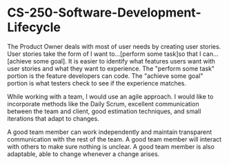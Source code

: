 # CS-250-Software-Development-Lifecycle

The Product Owner deals with most of user needs by creating user stories. User stories take the form of I want to...[perform some task]so that I can...[achieve some goal]. It is easier to identify what features users want with user stories and what they want to experience. The "perform some task" portion is the feature developers can code. The "achieve some goal" portion is what testers check to see if the experience matches.

While working with a team, I would use an agile approach. I would like to incorporate methods like the Daily Scrum, excellent communication between the team and client,  good estimation techniques, and small iterations that adapt to changes.

A good team member can work independently and maintain transparent communication with the rest of the team. A good team member will interact with others to make sure nothing is unclear. A good team member is also adaptable, able to change whenever a change arises.
